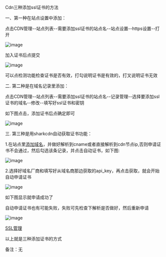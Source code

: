 Cdn三种添加ssl证书的方法

一、第一种在站点设置中添加：

点击CDN管理--站点列表--需要添加ssl证书的站点名--站点设置--https设置--打开

![image](https://user-images.githubusercontent.com/90588289/135225142-e272930e-3cc1-4aad-82ac-7e096f6d093a.png)

加入证书后点提交

![image](https://user-images.githubusercontent.com/90588289/135227442-d45e53b2-4601-4b4a-a87c-a817b765aaec.png)

可以点检测功能检查证书是否有效，打勾说明证书是有效的，打叉说明证书无效

二. 第二种是在域名记录里添加：

点击CDN管理--站点列表--需要添加ssl证书的站点名--记录管理--选择要添加ssl证书的域名--修改--填写好ssl证书和密钥

如下图点击，添加证书后点确定即可

![image](https://user-images.githubusercontent.com/90588289/135227054-8b0b4db8-d78b-4e0f-8666-03f878a75b27.png)

三. 第三种是用sharkcdn自动获取证书功能：

1.在站点里[添加域名](/SharkCdnDoc/CDN管理/站点列表/添加域名.md)，并做好解析到cname或者直接解析到cdn节点ip,否则申请证书不会通过，然后勾选该条记录，并点击自动证书，如下图:

![image](https://user-images.githubusercontent.com/90959714/137085798-e7d38f7c-2f61-4bc9-b43d-5e815560815d.png)

2.选择好域名厂商和填写好从域名商那边获取的api_key，再点击获取，就会开始自动申请证书

![image](https://user-images.githubusercontent.com/90959714/137088175-b8a59da4-c2fb-4db2-b146-6edc82c51966.png)

如下图显示就申请成功了

自动申请证书也有可能失败，失败可先检查下解析是否做好，然后重新申请

![image](https://user-images.githubusercontent.com/90588289/133751396-6df1d446-a0c0-4576-b5d1-99e866a5c390.png)

[SSL管理](/SharkCdnDoc/CDN管理/SSL管理/SSL管理.md)

以上就是三种添加证书的方式

备注：无
